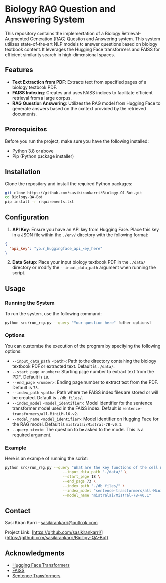 
# Biology RAG Question and Answering System

This repository contains the implementation of a Biology Retrieval-Augmented Generation (RAG) Question and Answering system. This system utilizes state-of-the-art NLP models to answer questions based on biology textbook content. It leverages the Hugging Face transformers and FAISS for efficient similarity search in high-dimensional spaces.

## Features

- **Text Extraction from PDF**: Extracts text from specified pages of a biology textbook PDF.
- **FAISS Indexing**: Creates and uses FAISS indices to facilitate efficient retrieval from a large corpus.
- **RAG Question Answering**: Utilizes the RAG model from Hugging Face to generate answers based on the context provided by the retrieved documents.

## Prerequisites

Before you run the project, make sure you have the following installed:
- Python 3.8 or above
- Pip (Python package installer)

## Installation

Clone the repository and install the required Python packages:

```bash
git clone https://github.com/sasikirankarri/Biology-QA-Bot.git
cd Biology-QA-Bot
pip install -r requirements.txt
```

## Configuration

1. **API Key**: Ensure you have an API key from Hugging Face. Place this key in a JSON file within the `./env/` directory with the following format:

```json
{
  "api_key": "your_huggingface_api_key_here"
}
```

2. **Data Setup**: Place your input biology textbook PDF in the `./data/` directory or modify the `--input_data_path` argument when running the script.

## Usage

### Running the System

To run the system, use the following command:

```bash
python src/run_rag.py --query "Your question here" [other options]
```

### Options

You can customize the execution of the program by specifying the following options:

- `--input_data_path <path>`: Path to the directory containing the biology textbook PDF or extracted text. Default is `./data/`.
- `--start_page <number>`: Starting page number to extract text from the PDF. Default is `18`.
- `--end_page <number>`: Ending page number to extract text from the PDF. Default is `73`.
- `--index_path <path>`: Path where the FAISS index files are stored or will be created. Default is `./db_files/`.
- `--index_model <model_identifier>`: Model identifier for the sentence transformer model used in the FAISS index. Default is `sentence-transformers/all-MiniLM-l6-v2`.
- `--model_name <model_identifier>`: Model identifier on Hugging Face for the RAG model. Default is `mistralai/Mistral-7B-v0.1`.
- `--query <text>`: The question to be asked to the model. This is a required argument.

### Example

Here is an example of running the script:

```bash
python src/run_rag.py --query "What are the key functions of the cell membrane?" \
                          --input_data_path "./data/" \
                          --start_page 18 \
                          --end_page 73 \
                          --index_path "./db_files/" \
                          --index_model "sentence-transformers/all-MiniLM-l6-v2" \
                          --model_name "mistralai/Mistral-7B-v0.1"
```

## Contact

Sasi Kiran Karri - [sasikirankarri@outlook.com](mailto:sasikirankarri@outlook.com)

Project Link: [https://github.com/sasikirankarri/](https://github.com/sasikirankarri/Biology-QA-Bot)

## Acknowledgments

- [Hugging Face Transformers](https://huggingface.co/transformers/)
- [FAISS](https://github.com/facebookresearch/faiss)
- [Sentence Transformers](https://www.sbert.net/)
```
